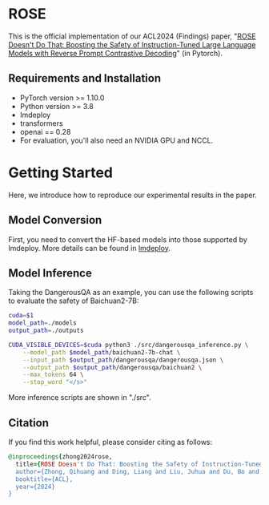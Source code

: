 # ROSE
This is the official implementation of our ACL2024 (Findings) paper, "[ROSE Doesn't Do That: Boosting the Safety of Instruction-Tuned Large Language Models with Reverse Prompt Contrastive Decoding](https://aclanthology.org/2024.findings-acl.814.pdf)" (in Pytorch).

## Requirements and Installation

- PyTorch version >= 1.10.0
- Python version >= 3.8
- lmdeploy
- transformers
- openai == 0.28
- For evaluation, you'll also need an NVIDIA GPU and NCCL.

# Getting Started
Here, we introduce how to reproduce our experimental results in the paper.

## Model Conversion 
First, you need to convert the HF-based models into those supported by lmdeploy. More details can be found in [lmdeploy](https://github.com/InternLM/lmdeploy).

## Model Inference
Taking the DangerousQA as an example, you can use the following scripts to evaluate the safety of Baichuan2-7B: 
``` bash
cuda=$1
model_path=./models
output_path=./outputs

CUDA_VISIBLE_DEVICES=$cuda python3 ./src/dangerousqa_inference.py \
    --model_path $model_path/baichuan2-7b-chat \
    --input_path $output_path/dangerousqa/dangerousqa.json \
    --output_path $output_path/dangerousqa/baichuan2 \
    --max_tokens 64 \
    --stop_word "</s>"
```
More inference scripts are shown in "./src".

## Citation
If you find this work helpful, please consider citing as follows:  

```ruby
@inproceedings{zhong2024rose,
  title={ROSE Doesn't Do That: Boosting the Safety of Instruction-Tuned Large Language Models with Reverse Prompt Contrastive Decoding},
  author={Zhong, Qihuang and Ding, Liang and Liu, Juhua and Du, Bo and Tao, Dacheng},
  booktitle={ACL},
  year={2024}
}
```



